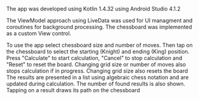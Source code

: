 The app was developed using Kotlin 1.4.32 using Android Studio 4.1.2

The ViewModel approach using LiveData was used for UI managment and coroutines for background processing. The chessboard was implemented as a custom View control.

To use the app select chessboard size and number of moves. Then tap on the chessboard to select the starting (Knight) and ending (King) position.
Press "Calculate" to start calculation, "Cancel" to stop calculation and "Reset" to reset the board.
Changing grid size or number of moves also stops calculation if in progress. Changing grid size also resets the board
The results are presented in a list using algebraic chess notation and are updated during calculation. The number of found results is also shown.
Tapping on a result draws its path on the chessboard

